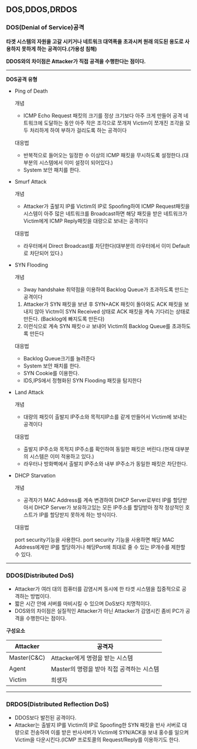 ## DOS,DDOS,DRDOS

### DOS(Denial of Service)공격

**타겟 시스템의 자원을 고갈 시키거나 네트워크 대역폭을 초과시켜 원래 의도된 용도로 사용하지 못하게 하는 공격이다.(가용성 침해)**

**DDOS와의 차이점은 Attacker가 직접 공격을 수행한다는 점이다.**

---

**DOS공격 유형**

- Ping of Death
    
    개념
    
    - ICMP Echo Request 패킷의 크기를 정상 크기보다 아주 크게 만들어 공격 네트워크에 도달하는 동안 아주 작은 조각으로 쪼개져 Victim이 쪼개진 조각을 모두 처리하게 하여 부하가 걸리도록 하는 공격이다
    
    대응법
    
    - 반복적으로 들어오는 일정한 수 이상의 ICMP 패킷을 무시하도록 설정한다.(대부분의 시스템에서 이미 설정이 되어있다.)
    - System 보안 패치를 한다.
- Smurf Attack
    
    개념
    
    - Attacker가 출발지 IP를 Victim의 IP로 Spoofing하여 ICMP Request패킷을 시스템이 아주 많은 네트워크를 Broadcast하면 해당 패킷을 받은 네트워크가 Victim에게 ICMP Reply패킷을 대량으로 보내는 공격이다
    
    대응법
    
    - 라우터에서 Direct Broadcast를 차단한다(대부분의 라우터에서 이미 Default로 차단되어 있다.)
- SYN Flooding
    
    개념
    
    - 3way handshake 취약점을 이용하여 Backlog Queue가 초과하도록 만드는 공격이다
    1. Attacker가 SYN 패킷을 보낸 후 SYN+ACK 패킷이 돌아와도 ACK 패킷을 보내지 않아 Victm이 SYN Received 상태로 ACK 패킷을 계속 기다리는 상태로 만든다. (Backlog에 빠지도록 만든다)
    2. 이런식으로 계속 SYN 패킷ㅇㄹ 보내어 Victim의 Backlog Queue를 초과하도록 만든다
    
    대응법
    
    - Backlog Queue크기를 늘려준다
    - System 보안 패치를 한다.
    - SYN Cookie를 이용한다.
    - IDS,IPS에서 정형화된 SYN Flooding 패킷을 탐지한다
- Land Attack
    
    개념
    
    - 대량의 패킷이 출발지 IP주소와 목적지IP소를 같게 만들어서 Victim에 보내는 공격이다
    
    대응법
    
    - 출발지 IP주소와 목적지 IP주소를 확인하여 동일한 패킷은 버린다.(현재 대부분의 시스템은 이미 적용하고 있다.)
    - 라우터나 방화벽에서 출발지 IP주소와 내부 IP주소가 동일한 패킷은 차단한다.
- DHCP Starvation
    
    개념
    
    - 공격자가 MAC Address를 계속 변경하여 DHCP Server로부터 IP를 할당받아서 DHCP Server가 보유하고있는 모든 IP주소를 할당받아 정작 정상적인 호스트가 IP를 할당받지 못하게 하는 방식이다.
    
    대응법
    
    port security기능을 사용한다. port security 기능을 사용하면 해당 MAC Address에게만 IP를 할당하거나 해당Port에 최대로 줄 수 있는 IP개수를 제한할 수 있다.
    

---

### DDOS(Distributed DoS)

- Attacker가 여러 대의 컴퓨터를 감염시켜 동시에 한 타겟 시스템을 집중적으로 공격하는 방법이다.
- 짧은 시간 안에 서버를 마비시킬 수 있으며 DoS보다 치명적이다.
- DOS와의 차이점은 실질적인 Attacker가 아닌 Attacker가 감염시킨 좀비 PC가 공격을 수행한다는 점이다.

**구성요소**

| Attacker | 공격자 |
| --- | --- |
| Master(C&C) | Attacker에게 명령을 받는 시스템 |
| Agent | Master의 명령을 받아 직접 공격하는 시스템 |
| Victim | 희생자 |

---

### DRDOS(Distributed Reflection DoS)

- DDOS보다 발전된 공격이다.
- Attacker는 출발지 IP를 Victim의 IP로 Spoofing한 SYN 패킷을 반사 서버로 대량으로 전송하여 이를 받은 반사서버가 Victim에 SYN/ACK을 보내 홍수를 일으켜 Victim을 다운시킨다.(ICMP 프로토콜의 Request/Reply를 이용하기도 한다.